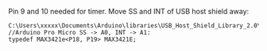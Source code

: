 Pin 9 and 10 needed for timer. Move SS and INT of USB host shield away:
```
C:\Users\xxxxx\Documents\Arduino\libraries\USB_Host_Shield_Library_2.0\UsbCore.h:
//Arduino Pro Micro SS -> A0, INT -> A1:
typedef MAX3421e<P18, P19> MAX3421E;
```
